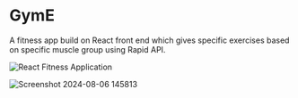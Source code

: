 # GymE
A fitness app build on React front end which gives specific exercises based on specific muscle group using Rapid API.


![React Fitness Application](https://i.ibb.co/Yt9spGc/image.png)

![Screenshot 2024-08-06 145813](https://github.com/user-attachments/assets/ad9d6627-117e-4296-9c6f-6327f192d77f)



